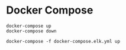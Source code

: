 # Docker Compose

```
docker-compose up
docker-compose down

docker-compose -f docker-compose.elk.yml up
```